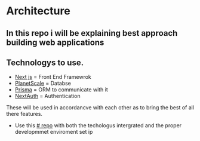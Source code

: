 # Architecture

## In this repo i will be explaining best approach building web applications


## Technologys to use.

- [Next js](https://nextjs.org/) = Front End Framewrok
- [PlanetScale](https://planetscale.com/?utm_medium=cpc&utm_source=google&utm_campaign=branded_productlaunch&utm_content=responsive&utm_term=planetscale&utm_term=planetscale&utm_campaign=DRA_2021_Planetscale_Branded_Conversions&utm_source=adwords&utm_medium=ppc&hsa_acc=5896372272&hsa_cam=14926308444&hsa_grp=127788767705&hsa_ad=552356883104&hsa_src=g&hsa_tgt=kwd-576677429419&hsa_kw=planetscale&hsa_mt=p&hsa_net=adwords&hsa_ver=3&gclid=Cj0KCQjwma6TBhDIARIsAOKuANzHN0lNZYDrl89S0J35xJdB_hp5ivK9VuLNciGnipqaVOsgMSZkWIUaAouFEALw_wcB) = Databse
- [Prisma](https://www.prisma.io/) = ORM to communicate with it
- [NextAuth](https://next-auth.js.org/) = Authentication


These will be used in accordancve with each other as to bring the best of all there features.


- Use this [# repo]() with both the techologus intergrated and the proper developmmet enviroment set ip
